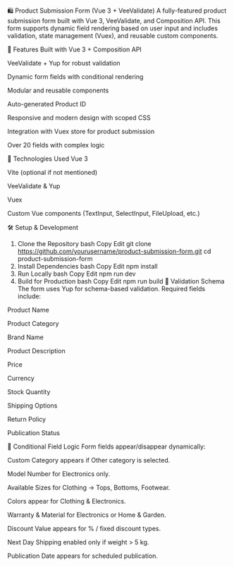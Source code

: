 🛍️ Product Submission Form (Vue 3 + VeeValidate)
A fully-featured product submission form built with Vue 3, VeeValidate, and Composition API. This form supports dynamic field rendering based on user input and includes validation, state management (Vuex), and reusable custom components.

🚀 Features
Built with Vue 3 + Composition API

VeeValidate + Yup for robust validation

Dynamic form fields with conditional rendering

Modular and reusable components

Auto-generated Product ID

Responsive and modern design with scoped CSS

Integration with Vuex store for product submission

Over 20 fields with complex logic

🧩 Technologies Used
Vue 3

Vite (optional if not mentioned)

VeeValidate & Yup

Vuex

Custom Vue components (TextInput, SelectInput, FileUpload, etc.)

🛠️ Setup & Development
1. Clone the Repository
bash
Copy
Edit
git clone https://github.com/yourusername/product-submission-form.git
cd product-submission-form
2. Install Dependencies
bash
Copy
Edit
npm install
3. Run Locally
bash
Copy
Edit
npm run dev
4. Build for Production
bash
Copy
Edit
npm run build
🧪 Validation Schema
The form uses Yup for schema-based validation. Required fields include:

Product Name

Product Category

Brand Name

Product Description

Price

Currency

Stock Quantity

Shipping Options

Return Policy

Publication Status

🔄 Conditional Field Logic
Form fields appear/disappear dynamically:

Custom Category appears if Other category is selected.

Model Number for Electronics only.

Available Sizes for Clothing → Tops, Bottoms, Footwear.

Colors appear for Clothing & Electronics.

Warranty & Material for Electronics or Home & Garden.

Discount Value appears for % / fixed discount types.

Next Day Shipping enabled only if weight > 5 kg.

Publication Date appears for scheduled publication.